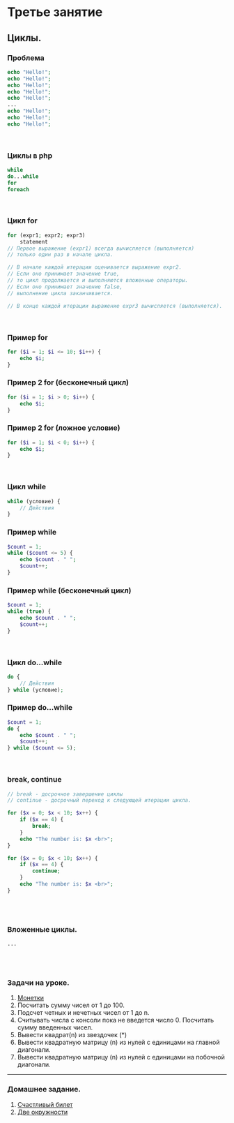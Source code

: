 # Третье занятие


## Циклы.

### Проблема
```php
echo "Hello!";
echo "Hello!";
echo "Hello!";
echo "Hello!";
echo "Hello!";
...
echo "Hello!";
echo "Hello!";
echo "Hello!";
```
<br />

### Циклы в php
```php
while
do...while
for
foreach
```
<br />

### Цикл for
```php
for (expr1; expr2; expr3)
    statement
// Первое выражение (expr1) всегда вычисляется (выполняется)
// только один раз в начале цикла.

// В начале каждой итерации оценивается выражение expr2.
// Если оно принимает значение true,
// то цикл продолжается и выполняются вложенные операторы.
// Если оно принимает значение false,
// выполнение цикла заканчивается.

// В конце каждой итерации выражение expr3 вычисляется (выполняется).
```

<br />

### Пример for
```php
for ($i = 1; $i <= 10; $i++) {
    echo $i;
}
```

### Пример 2 for (бесконечный цикл)
```php
for ($i = 1; $i > 0; $i++) {
    echo $i;
}
```

### Пример 2 for (ложное условие)
```php
for ($i = 1; $i < 0; $i++) {
    echo $i;
}
```

<br />

### Цикл while
```php
while (условие) {
    // Действия
}
```

### Пример while
```php
$count = 1;
while ($count <= 5) {
    echo $count . " ";
    $count++;
}
```

### Пример while (бесконечный цикл)
```php
$count = 1;
while (true) {
    echo $count . " ";
    $count++;
}
```

<br />

### Цикл do...while
```php
do {
    // Действия
} while (условие);
```

### Пример do...while
```php
$count = 1;
do {
    echo $count . " ";
    $count++;
} while ($count <= 5);
```

<br />

### break, continue
```php
// break - досрочное завершение циклы
// continue - досрочный переход к следующей итерации цикла.

for ($x = 0; $x < 10; $x++) {
    if ($x == 4) {
        break;
    }
    echo "The number is: $x <br>";
}

for ($x = 0; $x < 10; $x++) {
    if ($x == 4) {
        continue;
    }
    echo "The number is: $x <br>";
}

```

<br />
<br />

### Вложенные циклы.
```php
...
```

<br />
<br />

### Задачи на уроке.
1. [Монетки](https://acmp.ru/asp/do/index.asp?main=topic&id_course=2&id_section=10&id_topic=3)
2. Посчитать сумму чисел от 1 до 100.
3. Подсчет четных и нечетных чисел от 1 до n.
4. Считывать числа с консоли пока не введется число 0. Посчитать сумму введенных чисел.
5. Вывести квадрат(n) из звездочек (*)
6. Вывести квадратную матрицу (n) из нулей с единицами на главной диагонали.
7. Вывести квадратную матрицу (n) из нулей с единицами на побочной диагонали.
---


### Домашнее задание.
1. [Счастливый билет](https://acmp.ru/asp/do/index.asp?main=task&id_course=2&id_section=10&id_topic=2&id_problem=9)
2. [Две окружности](https://acmp.ru/asp/do/index.asp?main=task&id_course=2&id_section=10&id_topic=2&id_problem=10)
